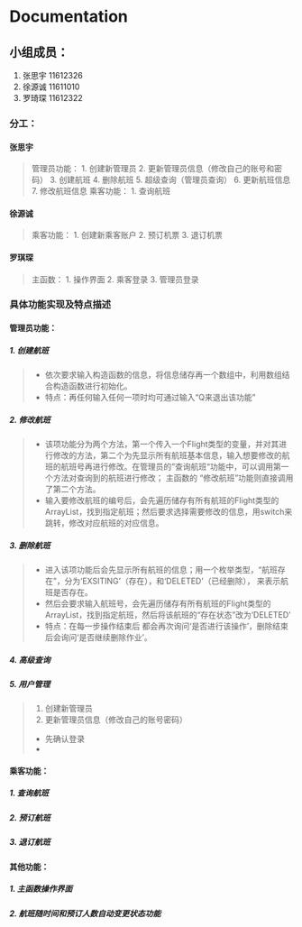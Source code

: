 # Documentation
## 小组成员：
1. 张思宇 11612326
2. 徐源诚 11611010
3. 罗琦琛 11612322

### 分工：
#### 张思宇
> 管理员功能：
        1. 创建新管理员
        2. 更新管理员信息（修改自己的账号和密码）
        3. 创建航班
        4. 删除航班
        5. 超级查询（管理员查询）
        6. 更新航班信息
        7. 修改航班信息
>  乘客功能：
        1. 查询航班

#### 徐源诚
> 乘客功能：
      1. 创建新乘客账户
      2. 预订机票
      3. 退订机票

#### 罗琪琛
> 主函数：
    1. 操作界面
    2. 乘客登录
    3. 管理员登录

### 具体功能实现及特点描述
#### 管理员功能：
##### 1. 创建航班
>  * 依次要求输入构造函数的信息，将信息储存再一个数组中，利用数组结合构造函数进行初始化。
>  * 特点：再任何输入任何一项时均可通过输入“Q来退出该功能”

##### 2. 修改航班
>  * 该项功能分为两个方法，第一个传入一个Flight类型的变量，并对其进行修改的方法，第二个为先显示所有航班基本信息，输入想要修改的航班的航班号再进行修改。在管理员的”查询航班“功能中，可以调用第一个方法对查询到的航班进行修改； 主函数的 “修改航班”功能则直接调用了第二个方法。
>  * 输入要修改航班的编号后，会先遍历储存有所有航班的Flight类型的ArrayList，找到指定航班；然后要求选择需要修改的信息，用switch来跳转，修改对应航班的对应信息。

##### 3. 删除航班
>   * 进入该项功能后会先显示所有航班的信息；用一个枚举类型，“航班存在”，分为‘EXSITING’（存在），和‘DELETED’（已经删除）， 来表示航班是否存在。
>   * 然后会要求输入航班号，会先遍历储存有所有航班的Flight类型的ArrayList，找到指定航班，然后将该航班的“存在状态”改为‘DELETED’
>  * 特点：在每一步操作结束后 都会再次询问‘是否进行该操作’，删除结束后会询问‘是否继续删除作业’。

##### 4. 高级查询
##### 5. 用户管理
>  1. 创建新管理员
>  2. 更新管理员信息（修改自己的账号密码）
>    * 先确认登录
>    *

#### 乘客功能：
##### 1. 查询航班
##### 2. 预订航班
##### 3. 退订航班

#### 其他功能：
##### 1. 主函数操作界面
##### 2. 航班随时间和预订人数自动变更状态功能
